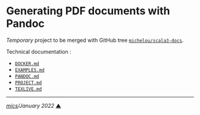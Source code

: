 # <span id="top">Generating PDF documents with Pandoc</span>

*Temporary* project to be merged with GitHub tree [`michelou/scala3-docs`](https://github.com/michelou/dotty/tree/scala3-pandoc).

Technical documentation :
- [`DOCKER.md`](./pandoc/docs/DOCKER.md)
- [`EXAMPLES.md`](./pandoc/docs/EXAMPLES.md)
- [`PANDOC.md`](./pandoc/docs/PANDOC.md)
- [`PROJECT.md`](./pandoc/docs/PROJECT.md)
- [`TEXLIVE.md`](./pandoc/docs/TEXLIVE.md)

***

*[mics](https://lampwww.epfl.ch/~michelou/)/January 2022* [**&#9650;**](#top)
<span id="bottom">&nbsp;</span>
